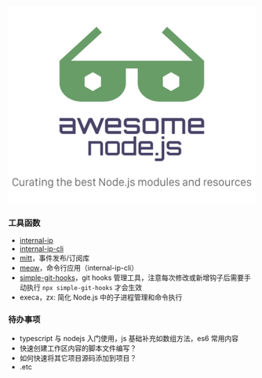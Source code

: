 ![logo](https://github.com/sindresorhus/awesome-nodejs/raw/main/media/logo.svg)

### 工具函数

- [internal-ip](https://github.com/sindresorhus/internal-ip)
- [internal-ip-cli](https://github.com/sindresorhus/internal-ip-cli)
- [mitt](https://github.com/developit/mitt)，事件发布/订阅库
- [meow](https://github.com/sindresorhus/meow)，命令行应用（internal-ip-cli）
- [simple-git-hooks](https://github1s.com/toplenboren/simple-git-hooks/tree/master)，git hooks 管理工具，注意每次修改或新增钩子后需要手动执行 `npx simple-git-hooks` 才会生效
- execa，zx: 简化 Node.js 中的子进程管理和命令执行

### 待办事项

- typescript 与 nodejs 入门使用，js 基础补充如数组方法，es6 常用内容
- 快速创建工作区内容的脚本文件编写？
- 如何快速将其它项目源码添加到项目？
- .etc
